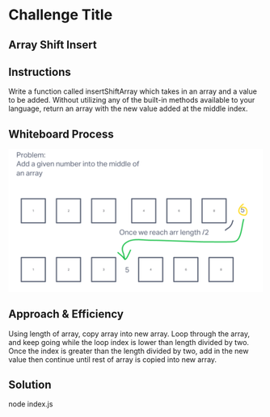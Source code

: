 # Challenge Title
## Array Shift Insert 

## Instructions
Write a function called insertShiftArray which takes in an array and a value to be added. Without utilizing any of the built-in methods available to your language, return an array with the new value added at the middle index.

## Whiteboard Process
![](whiteboard.png)

## Approach & Efficiency

Using length of array, copy array into new array. Loop through the array, and keep going while the loop index is lower than length divided by two. Once the index is greater than the length divided by two, add in the new value then continue until rest of array is copied into new array.

## Solution
node index.js